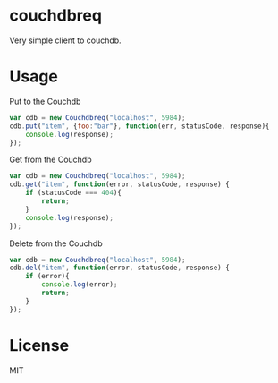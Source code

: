 # couchdbreq
Very simple client to couchdb.
# Usage

Put to the Couchdb
```javascript
var cdb = new Couchdbreq("localhost", 5984);
cdb.put("item", {foo:"bar"}, function(err, statusCode, response){
    console.log(response);
});
```

Get from the Couchdb
```javascript 
var cdb = new Couchdbreq("localhost", 5984);
cdb.get("item", function(error, statusCode, response) {
    if (statusCode === 404){
        return;
    }
    console.log(response);
});
```

Delete from the Couchdb
```javascript 
var cdb = new Couchdbreq("localhost", 5984);
cdb.del("item", function(error, statusCode, response) {
    if (error){
        console.log(error);
        return;
    }
});
```


# License
MIT

